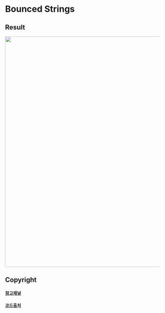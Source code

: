 # Bounced Strings

## Result
<p align="center">
  <img src="../img/bounced_strings.gif" alt="" width="750px">
</p>

## Copyright
#### [참고채널](https://www.youtube.com/user/cmiscm)

#### [코드출처](https://www.youtube.com/watch?v=dXhAQbE8iBg)